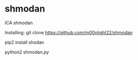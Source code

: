 # shmodan
ICA shmodan

Installing:
git clone https://github.com/m00nlight22/shmodan

pip2 install shodan

python2 shmodan.py
